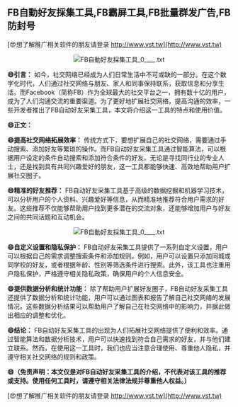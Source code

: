 ## **FB自動好友採集工具,FB霸屏工具,FB批量群发广告,FB防封号**

[😍想了解推广相关软件的朋友请登录 http://www.vst.tw](http://www.vst.tw)

 <center><img src="https://vst.tw/MP4/tuiguang/png/3.png" alt="FB自動好友採集工具_0____.txt"></center>

**😄引言：**
如今，社交网络已经成为人们日常生活中不可或缺的一部分。在这个数字化时代，人们通过社交网络与朋友、家人和同事保持联系，获取信息和分享生活。而Facebook（简称FB）作为全球最大的社交平台之一，拥有数十亿的用户，成为了人们沟通交流的重要渠道。为了更好地扩展社交网络，提高沟通的效率，一些开发者推出了FB自动好友采集工具，本文将介绍这一工具的特点和使用价值。

**😄正文：**

**😄提高社交网络拓展效率：**
传统方式下，要想扩展自己的社交网络，需要通过手动搜索、添加好友等繁琐的操作。而FB自动好友采集工具通过智能算法，可以根据用户设定的条件自动搜索和添加符合条件的好友。无论是寻找同行业的专业人士，还是找到具有共同兴趣爱好的朋友，这一工具都能够快速、高效地帮助用户扩展社交圈子。

**😄精准的好友推荐：**
FB自动好友采集工具基于高级的数据挖掘和机器学习技术，可以分析用户的个人资料、兴趣爱好等信息，从而精准地推荐符合用户需求的好友。这些推荐不仅能够帮助用户找到更多潜在的交流对象，还能够增加用户与好友之间的共同话题和互动机会。

 <center><img src="https://vst.tw/MP4/tuiguang/png/1.png" alt="FB自動好友採集工具_0____.txt"></center>

**😄自定义设置和隐私保护：**
FB自动好友采集工具提供了一系列自定义设置，用户可以根据自己的需求调整搜索条件和添加规则。例如，用户可以设置只添加同城或同学校的好友，或者根据年龄、性别等筛选条件进行搜索。此外，该工具也注重用户隐私保护，严格遵守相关隐私政策，确保用户的个人信息安全。

**😄提供数据分析和统计功能：**
除了帮助用户扩展好友圈子，FB自动好友采集工具还提供了数据分析和统计功能，用户可以通过图表和报告了解自己社交网络的发展情况。这些数据分析结果可以帮助用户了解自己在社交网络中的影响力，并据此做出相应的调整和优化。

**😄结论：**
FB自动好友采集工具的出现为人们拓展社交网络提供了便利和效率。通过智能算法和数据分析技术，用户可以快速找到符合自己需求的好友，并与他们建立联系。然而，在使用这一工具时，我们也应当注意合理使用、尊重他人隐私，并遵守相关社交网络的规则和政策。

**😄（免责声明：本文仅是对FB自动好友采集工具的介绍，不代表对该工具的推荐或支持。使用任何工具时，请遵守相关法律法规并尊重他人权益。）**

[😍想了解推广相关软件的朋友请登录 http://www.vst.tw](http://www.vst.tw)



